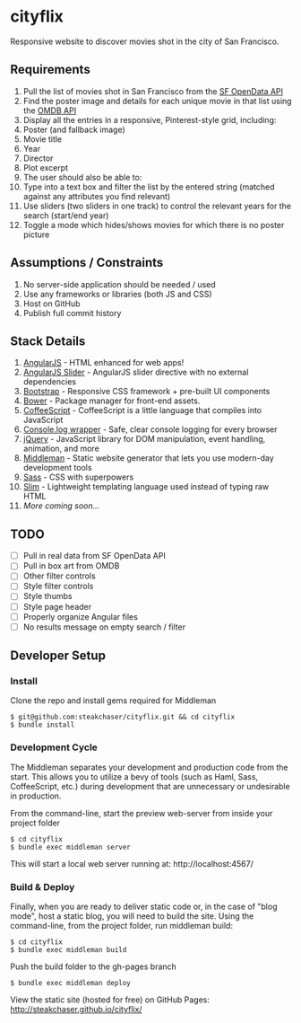 # cityflix
Responsive website to discover movies shot in the city of San Francisco.

## Requirements
1. Pull the list of movies shot in San Francisco from the [SF OpenData API](https://data.sfgov.org/Culture-and-Recreation/Film-Locations-in-San-Francisco/yitu-d5am)
2. Find the poster image and details for each unique movie in that list using the [OMDB API](http://www.omdbapi.com/)
3. Display all the entries in a responsive, Pinterest-style grid, including:
  1. Poster (and fallback image)
  2. Movie title
  3. Year
  4. Director
  5. Plot excerpt
4. The user should also be able to:
  1. Type into a text box and filter the list by the entered string (matched against any attributes you find relevant)
  2. Use sliders (two sliders in one track) to control the relevant years for the search (start/end year)
  3. Toggle a mode which hides/shows movies for which there is no poster picture
  
## Assumptions / Constraints
1. No server-side application should be needed / used
2. Use any frameworks or libraries (both JS and CSS)
3. Host on GitHub
4. Publish full commit history

## Stack Details
1. [AngularJS](https://angularjs.org/) - HTML enhanced for web apps!
2. [AngularJS Slider](https://github.com/rzajac/angularjs-slider) - AngularJS slider directive with no external dependencies
3. [Bootstrap](http://getbootstrap.com/) - Responsive CSS framework + pre-built UI components
4. [Bower](http://bower.io/) - Package manager for front-end assets.
5. [CoffeeScript](http://coffeescript.org/) - CoffeeScript is a little language that compiles into JavaScript
6. [Console.log wrapper](https://github.com/patik/console.log-wrapper) - Safe, clear console logging for every browser
7. [jQuery](https://jquery.com/) - JavaScript library for DOM manipulation, event handling, animation, and more
8. [Middleman](https://middlemanapp.com/) - Static website generator that lets you use modern-day development tools
9. [Sass](http://sass-lang.com/) - CSS with superpowers
10. [Slim](http://slim-lang.com/) - Lightweight templating language used instead of typing raw HTML
11. *More coming soon...*

## TODO
- [ ] Pull in real data from SF OpenData API
- [ ] Pull in box art from OMDB
- [ ] Other filter controls
- [ ] Style filter controls
- [ ] Style thumbs
- [ ] Style page header
- [ ] Properly organize Angular files
- [ ] No results message on empty search / filter

## Developer Setup
### Install
Clone the repo and install gems required for Middleman
```
$ git@github.com:steakchaser/cityflix.git && cd cityflix
$ bundle install
```

### Development Cycle
The Middleman separates your development and production code from the start. This allows you to utilize a bevy of tools 
(such as Haml, Sass, CoffeeScript, etc.) during development that are unnecessary or undesirable in production.

From the command-line, start the preview web-server from inside your project folder
```
$ cd cityflix
$ bundle exec middleman server
```
This will start a local web server running at: http://localhost:4567/

### Build & Deploy
Finally, when you are ready to deliver static code or, in the case of "blog mode", host a static blog, you will need to 
build the site. Using the command-line, from the project folder, run middleman build:
```
$ cd cityflix
$ bundle exec middleman build
```
Push the build folder to the gh-pages branch
```
$ bundle exec middleman deploy
```
View the static site (hosted for free) on GitHub Pages: http://steakchaser.github.io/cityflix/